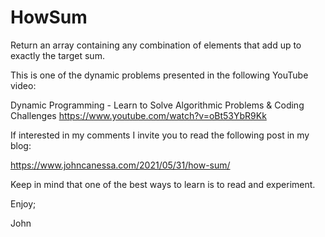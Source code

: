 # HowSum
Return an array containing any combination of elements that add up to exactly the target sum.

This is one of the dynamic problems presented in the following YouTube video:

Dynamic Programming - Learn to Solve Algorithmic Problems & Coding Challenges
https://www.youtube.com/watch?v=oBt53YbR9Kk

If interested in my comments I invite you to read the following post in my blog:

https://www.johncanessa.com/2021/05/31/how-sum/

Keep in mind that one of the best ways to learn is to read and experiment.

Enjoy;

John
